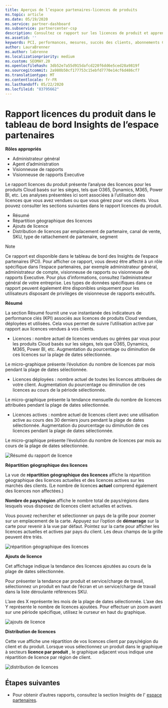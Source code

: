 ```yaml
---
title: Aperçus de l’espace partenaires-licences de produits
ms.topic: article
ms.date: 05/19/2020
ms.service: partner-dashboard
ms.subservice: partnercenter-csp
description: Consultez ce rapport sur les licences de produit et apprenez à améliorer avec les produits Cloud sous licence (ou basés sur les sièges) que vous vendez ou gérez pour vos clients.
ms.assetid: ''
keywords: PCI, performances, mesures, succès des clients, abonnements Cloud, analytique, rapport
author: LauraBrenner
ms.author: labrenne
ms.localizationpriority: medium
ms.custom: SEOMAY.20
ms.openlocfilehash: 3db52e7a55d915dafcd220f6dd6e5ced28a9819f
ms.sourcegitcommit: 2a980b50cf177753c15ebfd7770e14cf6d486cf7
ms.translationtype: MT
ms.contentlocale: fr-FR
ms.lasthandoff: 05/22/2020
ms.locfileid: "83795662"
---
```

# <a name="product-licenses-report-in-the-partner-center-insights-dashboard"></a>Rapport licences du produit dans le tableau de bord Insights de l’espace partenaires

**Rôles appropriés**
- Administrateur général
- Agent d’administration
- Visionneuse de rapports
- Visionneuse de rapports Executive

Le rapport licences du produit présente l’analyse des licences pour les produits Cloud basés sur les sièges, tels que O365, Dynamics, M365, Power BI, etc. Les analyses présentées ici sont associées à l’utilisation des licences que vous avez vendues ou que vous gérez pour vos clients. Vous pouvez consulter les sections suivantes dans le rapport licences du produit.

- Résumé
- Répartition géographique des licences
- Ajouts de licence
- Distribution de licences par emplacement de partenaire, canal de vente, SKU, type de rattachement de partenaire, segment

 > [!NOTE]
 > Ce rapport est disponible dans le tableau de bord des Insights de l’espace partenaires (PCI). Pour afficher ce rapport, vous devez être affecté à un rôle spécifique dans l’espace partenaires, par exemple administrateur général, administrateur de compte, visionneuse de rapports ou visionneuse de rapports Executive. Pour plus d’informations, consultez l’administrateur général de votre entreprise. Les types de données spécifiques dans ce rapport peuvent également être disponibles uniquement pour les utilisateurs disposant de privilèges de visionneuse de rapports exécutifs.

**Résumé**

La section Résumé fournit une vue instantanée des indicateurs de performance clés (KPI) associés aux licences de produits Cloud vendues, déployées et utilisées. Cela vous permet de suivre l’utilisation active par rapport aux licences vendues à vos clients.

- Licences : nombre actuel de licences vendues ou gérées par vous pour les produits Cloud basés sur les sièges, tels que O365, Dynamics, M365, Power BI, etc. Augmentation du pourcentage ou diminution de ces licences sur la plage de dates sélectionnée.

Le micro-graphique présente l’évolution du nombre de licences par mois pendant la plage de dates sélectionnée.

- Licences déployées : nombre actuel de toutes les licences attribuées de votre client.
Augmentation du pourcentage ou diminution de ces licences au cours de la période sélectionnée.

Le micro-graphique présente la tendance mensuelle du nombre de licences attribuées pendant la plage de dates sélectionnée.

- Licences actives : nombre actuel de licences client avec une utilisation active au cours des 30 derniers jours pendant la plage de dates sélectionnée.
Augmentation du pourcentage ou diminution de ces licences pendant la plage de dates sélectionnée.

Le micro-graphique présente l’évolution du nombre de licences par mois au cours de la plage de dates sélectionnée.

![Résumé du rapport de licence](images/pci/pci_licenses_report_summary_1.png)

**Répartition géographique des licences**

La vue de **répartition géographique des licences** affiche la répartition géographique des licences actuelles et des licences actives sur les marchés des clients. (Le nombre de licences **actuel** comprend également des licences non affectées.)

**Nombre de pays/région** affiche le nombre total de pays/régions dans lesquels vous disposez de licences client actuelles et actives.

Vous pouvez rechercher et sélectionner un pays de la grille pour zoomer sur un emplacement de la carte. Appuyez sur l’option de **démarrage** sur la carte pour revenir à la vue par défaut. Pointez sur la carte pour afficher les licences actuelles et actives par pays du client. Les deux champs de la grille peuvent être triés.

![répartition géographique des licences](images/pci/pci_licenses_report_geo_spread_2.png)

**Ajouts de licence**

Cet affichage indique la tendance des licences ajoutées au cours de la plage de dates sélectionnée. 

Pour présenter la tendance par produit et service/charge de travail, sélectionnez un produit en haut de l’écran et un service/charge de travail dans la liste déroulante références SKU.

L’axe des X représente les mois de la plage de dates sélectionnée. L’axe des Y représente le nombre de licences ajoutées. Pour effectuer un zoom avant sur une période spécifique, utilisez le curseur en haut du graphique.

![ajouts de licence](images/pci/pci_licenses_report_license_adds_3.png)

**Distribution de licences**

Cette vue affiche une répartition de vos licences client par pays/région du client et du produit. Lorsque vous sélectionnez un produit dans le graphique à secteurs **licence par produit** , le graphique adjacent vous indique une répartition de licence par région de client.

![distribution de licences](images/pci/pci_licenses_report_license_distrib_4.png)

## <a name="next-steps"></a>Étapes suivantes

- Pour obtenir d’autres rapports, consultez la section Insights de l' [espace partenaires](partner-center-insights.md).
